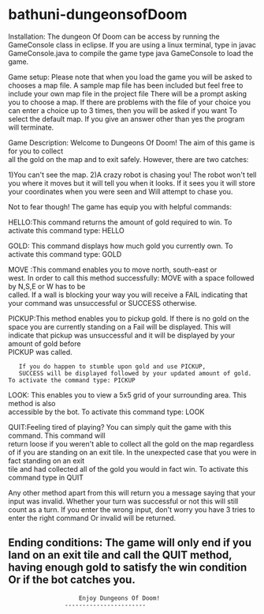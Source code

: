 # bathuni-dungeonsofDoom
Installation: The dungeon Of Doom can be access by running the GameConsole class in eclipse.
If you are using a linux terminal, type in javac GameConsole.java to compile the game type
java GameConsole to load the game.

Game setup: Please note that when you load the game you will be asked to chooses a map file.
	    A sample map file has been included but feel free to include your own map file in the project file
	    There will be a prompt asking you to choose a map. 
	    If there are problems with the file of your choice you can enter a choice up to 3 times, 
	    then you will be asked if you want To select the default map. 
            If you give an answer other than yes the program will terminate.


Game Description: Welcome to Dungeons Of Doom! The aim of this game is for you to collect                        
                  all the gold on the map and to exit safely. However, there are two catches:
                  
 1)You can't see the map.
 2)A crazy robot is chasing you! The robot won't tell you where it moves but it will 
   tell you when it looks. If it sees you it will store your coordinates when you were seen and Will attempt to chase you.
 
Not to fear though! The game has equip you with helpful commands:
                  
HELLO:This command returns the amount of gold required to win. To activate this command type: HELLO
                
GOLD: This command displays how much gold you currently own. To activate this command type: GOLD
                
MOVE <direction>:This command enables you to move north, south-east or      
		 west. In order to call this method successfully:
	         MOVE with a space followed by N,S,E or W has to be         
		 called. If a wall is blocking your way you will receive a FAIL 
	         indicating that your command was unsuccessful or SUCCESS
                 otherwise.                                                                          
	

PICKUP:This method enables you to pickup gold. If there is no gold on the         
       space you are currently standing on a Fail will be displayed.
       This will indicate that pickup was unsuccessful and it will be displayed by your amount of gold before   
       PICKUP was called. 
       
       If you do happen to stumble upon gold and use PICKUP,   
       SUCCESS will be displayed followed by your updated amount of gold. To activate the command type: PICKUP
                 
LOOK: This enables you to view a 5x5 grid of your surrounding area. This method is also  
      accessible by the bot. To activate this command type: LOOK
                 

QUIT:Feeling tired of playing? You can simply quit the game with this command. This command will  
     return loose if you weren't able to collect all the gold on the map regardless of if you are 
     standing on an exit tile. In the unexpected case that you were in fact standing on an exit    
     tile and had collected all of the gold you would in fact win. To activate this command type in QUIT

 Any other method apart from this will return you a message saying that your input was 
 invalid. Whether your turn was successful or not this will still count as a turn.
 If you enter the wrong input, don't worry you have 3 tries to enter the right command
 Or invalid will be returned.

Ending conditions:
The game will only end if you land on an exit tile and call the QUIT method, 
having enough gold to satisfy the win condition
Or if the bot catches you.
-------------------------------------------------------------------------------------------------------------
              

     					Enjoy Dungeons Of Doom!
					-----------------------
